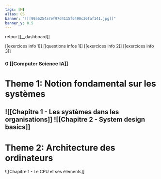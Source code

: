 ```yaml
---
tags: [M] 
alias: CS
banner: "![[99a6254a7ef97d4115f6490c30faf141.jpg]]"
banner_y: 0.5
---
```


retour [[__dashboard]]

[[exercices info 1]]
[[questions infos 1]]
[[exercices info 2]]
[[exercices info 3]]
### 0 [[Computer Science IA]]

# Theme 1: Notion fondamental sur les systèmes
![[Chapitre 1 - Les systèmes dans les organisations]]
![[Chapitre 2 - System design basics]]
---
# Theme 2: Architecture des ordinateurs
 ![[Chapitre 1 - Le CPU et ses éléments]]
